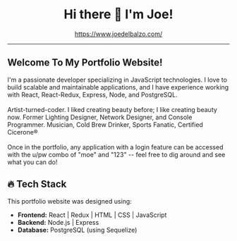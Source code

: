 ###
<h1 align="center"> Hi there 👋 I'm Joe!</h1>
<p align="center">
    <a href="https://www.joedelbalzo.com/">https://www.joedelbalzo.com/</a>
  <hr>
</p>

## Welcome To My Portfolio Website!

I'm a passionate developer specializing in JavaScript technologies. I love to build scalable and maintainable applications, and I have experience working with React, React-Redux, Express, Node, and PostgreSQL.</br><br/>
Artist-turned-coder. I liked creating beauty before; I like creating beauty now.
Former Lighting Designer, Network Designer, and Console Programmer. Musician, Cold Brew Drinker, Sports Fanatic, Certified Cicerone®</br><br/>
Once in the portfolio, any application with a login feature can be accessed with the u/pw combo of "moe" and "123" -- feel free to dig around and see what you can do!

## 🔥 Tech Stack

This portfolio website was designed using:

- **Frontend:** React | Redux | HTML | CSS | JavaScript
- **Backend:** Node.js | Express
- **Database:** PostgreSQL (using Sequelize)



<!--
**joedelbalzo/joedelbalzo** is a ✨ _special_ ✨ repository because its `README.md` (this file) appears on your GitHub profile.

Here are some ideas to get you started:

- 🔭 I’m currently working on ...
- 🌱 I’m currently learning ...
- 👯 I’m looking to collaborate on ...
- 🤔 I’m looking for help with ...
- 💬 Ask me about ...
- 📫 How to reach me: ...
- 😄 Pronouns: ...
- ⚡ Fun fact: ...
-->



